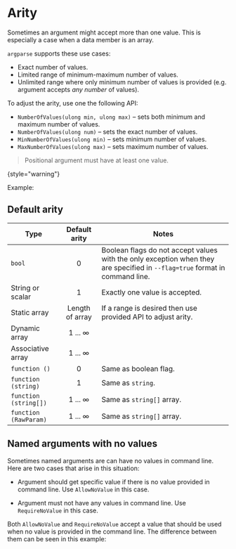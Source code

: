 # Arity

Sometimes an argument might accept more than one value. This is especially a case when a data member is an array.

`argparse` supports these use cases:
- Exact number of values.
- Limited range of minimum-maximum number of values.
- Unlimited range where only minimum number of values is provided (e.g. argument accepts _any number_ of values).

To adjust the arity, use one the following API:
- `NumberOfValues(ulong min, ulong max)` – sets both minimum and maximum number of values.
- `NumberOfValues(ulong num)` – sets the exact number of values.
- `MinNumberOfValues(ulong min)` – sets minimum number of values.
- `MaxNumberOfValues(ulong max)` – sets maximum number of values.

> Positional argument must have at least one value.
>
{style="warning"}

Example:

<code-block src="code_snippets/arity.d" lang="c++"/>

## Default arity

| Type                  |  Default arity  | Notes                                                                                                                       |
|-----------------------|:---------------:|-----------------------------------------------------------------------------------------------------------------------------|
| `bool`                |        0        | Boolean flags do not accept values with the only exception when they are specified in `--flag=true` format in command line. |
| String or scalar      |        1        | Exactly one value is accepted.                                                                                              |
| Static array          | Length of array | If a range is desired then use provided API to adjust arity.                                                                |
| Dynamic array         |  1 ... &#8734;  |                                                                                                                             |
| Associative array     |  1 ... &#8734;  |                                                                                                                             |
| `function ()`         |        0        | Same as boolean flag.                                                                                                       |
| `function (string)`   |        1        | Same as `string`.                                                                                                           |
| `function (string[])` |  1 ... &#8734;  | Same as `string[]` array.                                                                                                   |
| `function (RawParam)` |  1 ... &#8734;  | Same as `string[]` array.                                                                                                   |

## Named arguments with no values

Sometimes named arguments are can have no values in command line. Here are two cases that arise in this situation:

- Argument should get specific value if there is no value provided in command line. Use `AllowNoValue` in this case.

- Argument must not have any values in command line. Use `RequireNoValue` in this case.

Both `AllowNoValue` and `RequireNoValue` accept a value that should be used when no value is provided in the command line.
The difference between them can be seen in this example:

<code-block src="code_snippets/arity_no_values.d" lang="c++"/>
